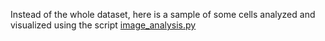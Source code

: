 Instead of the whole dataset, here is a sample of some cells analyzed and visualized using the script [image_analysis.py](https://github.com/leclercsimon74/2024_mito-HSV_paper/blob/main/Figure%204/PLA/image_analysis.py)


